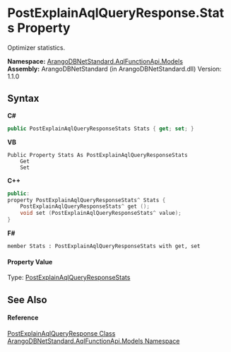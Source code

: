 # PostExplainAqlQueryResponse.Stats Property 
 

Optimizer statistics.

**Namespace:**&nbsp;<a href="e03acbe1-782e-533e-7ffe-cd51613ed54f">ArangoDBNetStandard.AqlFunctionApi.Models</a><br />**Assembly:**&nbsp;ArangoDBNetStandard (in ArangoDBNetStandard.dll) Version: 1.1.0

## Syntax

**C#**<br />
``` C#
public PostExplainAqlQueryResponseStats Stats { get; set; }
```

**VB**<br />
``` VB
Public Property Stats As PostExplainAqlQueryResponseStats
	Get
	Set
```

**C++**<br />
``` C++
public:
property PostExplainAqlQueryResponseStats^ Stats {
	PostExplainAqlQueryResponseStats^ get ();
	void set (PostExplainAqlQueryResponseStats^ value);
}
```

**F#**<br />
``` F#
member Stats : PostExplainAqlQueryResponseStats with get, set

```


#### Property Value
Type: <a href="9b9549e2-629d-4fd6-7536-978dde0b7da4">PostExplainAqlQueryResponseStats</a>

## See Also


#### Reference
<a href="050a5d07-8a5c-112e-1d16-c6b87958553f">PostExplainAqlQueryResponse Class</a><br /><a href="e03acbe1-782e-533e-7ffe-cd51613ed54f">ArangoDBNetStandard.AqlFunctionApi.Models Namespace</a><br />